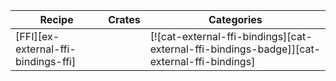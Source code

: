 | Recipe | Crates | Categories |
|--------|--------|------------|
| [FFI][ex-external-ffi-bindings-ffi] |  | [![cat-external-ffi-bindings][cat-external-ffi-bindings-badge]][cat-external-ffi-bindings] |

<div class="hidden">
</div>
